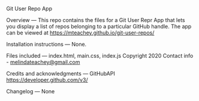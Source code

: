 Git User Repo App

Overview — This repo contains the files for a Git User Repr App that lets you display a list of repos belonging to a particular GitHub handle. The app can be viewed at https://mteachey.github.io/git-user-repos/ 

Installation instructions — None.

Files included — index.html, main.css, index.js
Copyright 2020
Contact info - melindateachey@gmail.com

Credits and acknowledgments — GitHubAPI https://developer.github.com/v3/

Changelog — None

